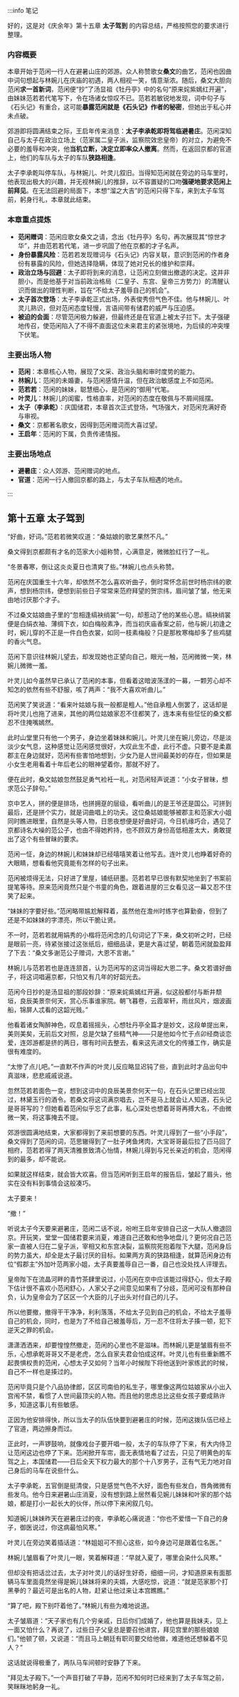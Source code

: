 :::info 笔记

好的，这是对《庆余年》第十五章 **太子驾到** 的内容总结，严格按照您的要求进行整理。

### 内容概要

本章开始于范闲一行人在避暑山庄的郊游。众人称赞歌女**桑文**的曲艺，范闲也因曲中词句想起与林婉儿在庆庙的初遇，两人相视一笑，情意渐浓。随后，桑文大胆向范闲**求一首新词**，范闲便“抄”了汤显祖《牡丹亭》中的名句“原来姹紫嫣红开遍”，由妹妹范若若代笔写下，令在场诸女惊叹不已。范若若敏锐地发现，词中句子与《石头记》有重合，这可能**暴露范闲就是《石头记》作者的秘密**，但她出于私心并未点破。

郊游即将圆满结束之际，王启年传来消息：**太子李承乾即将驾临避暑庄**。范闲深知自己与太子在政治立场上（范家属二皇子派，监察院效忠皇帝）的对立，为避免不必要的羞辱和冲突，他**当机立断，决定立即率众人撤离**。然而，在返回京都的官道上，他们的车队与太子的车队**狭路相逢**。

太子李承乾叫停车队，与林婉儿、叶灵儿叙旧。当得知范闲就在旁边的马车里时，他表现出极大的兴趣，并无视林婉儿的推辞，以不容置疑的口吻**强硬地要求范闲上前拜见**。在无法回避的局面下，本想“溜之大吉”的范闲只得下车，来到太子车驾前，躬身行礼，本章就此结束。

### 本章重点提炼

*   **范闲赠词**：范闲应歌女桑文之请，念出《牡丹亭》名句，再次展现其“惊世才华”，并由范若若代笔，进一步巩固了他在京都的才子名声。
*   **身份暴露风险**：范若若发现赠词与《石头记》内容关联，意识到范闲的作者身份有暴露的风险，但她选择隐瞒，体现了她对兄长的维护和崇拜。
*   **政治立场与回避**：太子即将到来的消息，让范闲立刻做出撤退的决定。这并非胆小，而是他基于对当前政治格局（二皇子、东宫、皇帝三方势力）的清醒认识而做出的理性判断，旨在“不给太子羞辱自己的机会”。
*   **太子首次登场**：太子李承乾正式出场，外表俊秀但气色不佳。他与林婉儿、叶灵儿熟识，但对范闲态度轻慢，言语间带有储君的威严与压迫感。
*   **被迫的会面**：尽管范闲极力躲避，但最终还是在官道上被太子拦下。太子强硬地传召，使范闲陷入了不得不直面这位未来君主的紧张境地，为后续的冲突埋下伏笔。

### 主要出场人物

*   **范闲**：本章核心人物，展现了文采、政治头脑和审时度势的能力。
*   **林婉儿**：范闲的未婚妻，与范闲感情升温，但在政治敏感度上不如范闲。
*   **范若若**：范闲的妹妹，聪慧细心，是范闲的“御用”代笔。
*   **叶灵儿**：林婉儿的闺蜜，性格直率，对范闲的态度在敬佩与不屑间摇摆。
*   **太子（李承乾）**：庆国储君，本章首次正式登场，气场强大，对范闲充满好奇与审视。
*   **桑文**：京都著名歌女，因得到范闲赠词而大喜过望。
*   **王启年**：范闲的下属，负责传递情报。

### 主要出场地点

*   **避暑庄**：众人郊游、范闲赠词的地点。
*   **官道**：范闲一行人撤回京都的路上，与太子车队相遇的地点。

:::

## 第十五章 **太子驾到**

“好曲，好词。”范若若微笑叹道：“桑姑娘的歌艺果然不凡。”

桑文得到京都颇有才名的范家大小姐称赞，心满意足，微微脸红行了一礼。

“冬景春寒，倒让这炎炎夏日也清爽了些。”林婉儿也点头称赞。

范闲在庆国重生十六年，却依然不怎么喜欢听曲子，倒时常怀念前世时杨宗纬的歌声，想到杨宗纬，便想到前些日子常常来范府拜望的贺宗纬，眉间皱了皱，他无来由地讨厌那个才子。

不过桑文姑娘曲子里的“忽相逢缟袂绡裳”一句，却惹动了他的某些心思。缟袂绡裳便是白绢衣袖、薄绸下衣，如白梅般素净，而当初庆庙香案之前，他与婉儿初逢之时，婉儿穿的不正是一件白色衣裳，如同一枝素梅般？只是那枚寒梅却多了些鸡腿的香火气息。

范闲下意识往林婉儿望去，却发现她也正望向自己，眼光一触，范闲微微一笑，林婉儿微微一羞。

叶灵儿如今虽然早已承认了范闲的本事，但看着这暗波荡漾的一募，一颗芳心却不知怎的依然有些不舒服，咳了两声：“我不大喜欢听曲儿。”

范闲笑了笑说道：“看来叶姑娘与我一般都是粗人。”他自承粗人倒罢了，这话却是将叶灵儿也拖了进来，其他的两位姑娘家忍不住都笑了，连本来有些怔怔的桑文都忍不住掩嘴嫣然。

此时山堂里只有他一个男子，身边坐着妹妹和婉儿，叶灵儿坐在婉儿旁边，尽是淡淡少女气息，这种感觉让范闲感觉很好，大叹此生不虚，此行不虚。只要不是柔嘉郡主在身边就好，范闲有些害怕地想到，少女乃是人世间最美妙的存在，但如果是小女生老用看着十年后老公的眼神望着你，那就不好了。

便在此时，桑文姑娘忽然鼓足勇气裣衽一礼，对范闲轻声说道：“小女子冒昧，想求范公子辞句。”

京中艺人，拼的便是排场，也拼拥趸的层级，看听曲儿的是王爷还是国公。可拼到最后，还是拼个实力，就是词曲唱上的功夫。这位桑姑娘能够被郡主和范家大小姐同时瞧进眼里，自然是头等人物，日思夜想便是好曲好词，今日机缘巧合，遇见了京都诗名大噪的范公子，也由不得她矜持，也不顾双方身份高低相差太大，勇敢提出了这个有些冒昧的要求。

范闲一怔，身边的林婉儿和妹妹却已经嘻嘻笑着让他写去。连叶灵儿也睁着好奇的大眼睛，想看看他究竟能有怎样的句子出来。

范闲被烦得无法，只好进了里屋，铺纸研墨。范若若早已很有默契地坐到了书案前提笔等待。原来范闲竟然只是个书童的角色，跟着进屋的三女看见这一幕又忍不住笑了起来。

“妹妹的字要好些。”范闲略带尴尬解释着，虽然他在澹州时练字也算勤奋，但到了还是不如妹妹的字漂亮，所以干脆让贤。

不一时，范若若就用娟秀的小楷将范闲念的几句词记了下来，桑文初听之时，已经是眼前一亮，待紧张接过这张纸后，细细品读，更是大喜过望，朝着范闲就盈盈拜了下去：“桑文多谢范公子赠词，大恩不言谢。”

林婉儿与范若若也是连连颔首，认为范闲写的这词当得起大恩二字。桑文若谱好曲子，将这词唱遍京都，只怕又有几年的好韶光去。

范闲今日抄的是汤显祖的那段妙辞：“原来姹紫嫣红开遍，似这般都付与断井颓垣，良辰美景奈何天，赏心乐事谁家院。朝飞暮卷，云霞翠轩，雨丝风片，烟波画船，锦屏人忒看的这韶光贱。”

他看着诸女陶醉神色，叹息着摇摇头，心想牡丹亭全篇才是妙文，这段单提出来，美则美矣，无前后文对照，总是欠缺了些精气神——只是他如今忙于点卯经商谈恋爱，连郊游都是挤的两日，哪有时间去整去，看来这先进文化的传播工作，确实是很有难度的。

“太惨了点儿吧。”一直默不作声的叶灵儿反应略显迟钝了些，直到此时才品出句中真滋味，悲悲戚戚说道。

忽然范若若面色一变，想到这词中的良辰美景奈何天一句，在石头记里已经出现过，林黛玉行的酒令。若桑文将这词满京唱去，岂不是马上就会让人知道，石头记是哥哥写的？但她看着范闲似乎忘了此事，私心深处也想着哥哥再搏大名，不由微微一笑，将这事掩去不提。

郊游很圆满地结束，大家都得到了来前想要的东西。叶灵儿得到了一些“小手段”，桑文得到了范闲的词，范思辙得到了一肚子烤鱼烤肉，大宝哥哥最后拉了匹马回了相府，范若若得了两天清雅景致清心怡情，林婉儿得到与兄长亲近的机会，范闲得到的最多，却不能说。

如果就这样结束，就会皆大欢喜。但当范闲听到王启年的报告后，皱起了眉头，他实在没有料到事情会这般凑巧。

太子要来！

“撤！”

听说太子今天要来避暑庄，范闲二话不说，吩咐王启年安排自己这一大队人撤退回京。开玩笑，堂堂一国储君要来消夏，难道自己还敢和他争地盘儿？更何况自己范家一直被人归在二皇子派，宰相又和东宫决裂，监察院死抱着陛下大腿，范闲身后的势力虽大，却全是太子最讨厌的目标。如果两方真的狭路相逢，就算范闲身边有位“假郡主”外加叶范两家小姐，太子真要羞辱自己一番，自己也没处找人评理去。

皇帝陛下在流晶河畔的青竹茶肆里说过，小范闲在京中应该能过得舒心，但太子殿下估计很不喜欢小范闲舒心，人家父子之间意见如果有了分歧，范闲可没有那种自负，认为皇帝会为了区区一个大臣的儿子出头对付自己的儿子。

所以他要撤，撤得干干净净，利利落落，不给太子见到自己的机会，不给太子羞辱自己的机会，同时，也是为了不给自己被羞辱后，万一忍不住将太子揍一顿，犯下逆天之罪的机会。

潇潇洒洒来，却要惶惶然撤走，范闲的心里也不是滋味。而林婉儿更是皱眉有些不乐，心想承乾哥哥又不是老虎，怎么自家夫君会怕成这样。叶灵儿也有些重新瞧不起畏惧权贵的范闲，心想太子又如何？当年小时候陛下将他送到叶家练武的时候，自己不一样也是揍过的。

范闲毕竟只是个八品协律郎，区区司南伯的私生子，哪里像这两位姑娘家从小出入宫闱不禁，看惯了人世间最顶尖的人物。而且他的思虑总比这些女孩子要成熟许多，知道这事儿有些敏感。

正因为他安排得快，所以当太子的队伍快要到避暑庄的时候，范闲这拨队伍已经上了官道，两边擦身而过。

正此时，一声锣鼓响，就像戏台子要开唱一般，太子的车队停了下来，有大内侍卫让范闲这边也停了下来。范闲掀开车帘，面无表情地看了过去，只见了明黄色的车驾之上，本国储君——日后全天下权力最大的那个十八岁男子，正有气无力地对自己身后的马车在说些什么。

太子李承乾，五官倒是挺清俊，只是感觉气色不大好，面色有些发白，唇角微微有些发乌。他今日来避暑山庄消夏，没有想到路上居然看见婉儿妹妹和叶家的那个姑娘，都是打小一起长大的伙伴，所以停下来闲叙几句。

知道婉儿妹妹昨天在避暑庄过的夜，李承乾心痛说道：“你也不爱惜一下自己的身子，御医说过，你这病最怕风寒。”

叶灵儿在旁边笑着插话道：“林姐姐可不担心这些，如今身边可是跟着位名医。”

林婉儿皱眉看了叶灵儿一眼，笑着解释道：“早就入夏了，哪里会染什么风寒。”

但却没有把话岔过去，太子对叶灵儿的话好生好奇，细细一问，才知道原来有面那辆马车里面竟然坐得是婉儿妹妹将来的夫婿，大感吃惊，说道：“就是范家那个打黑拳的？最近可是出名的人物，赶紧让他过来让本宫瞧瞧。”

“算了吧，殿下别吓着他了。”林婉儿有些为难地说道。

太子皱眉道：“天子家也有几个穷亲戚，日后你们成婚了，他也算是我妹夫，见上一面又怕什么？再说了，过些日子父皇总是要召他进宫，拜见宫里的那些娘娘们。”他顿了顿，又说道：“而且马上朝廷有职司要交给他做，难道他还想躲着不见人？”

这话就说得极重了，两队马车间顿时安静了下来。

“拜见太子殿下。”一个声音打破了平静，范闲不知何时已经来到了太子车驾之前，笑眯眯地躬身一礼。

